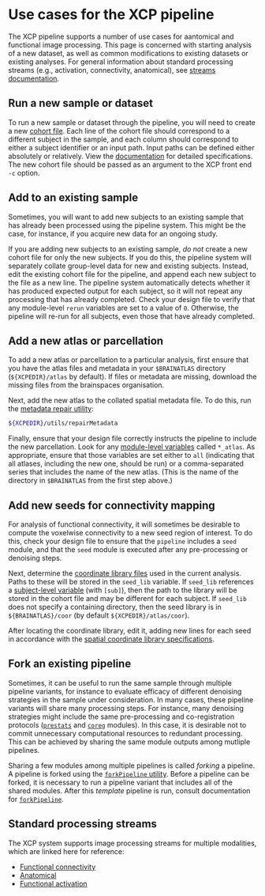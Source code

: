 # Use cases for the XCP pipeline

The XCP pipeline supports a number of use cases for aantomical and functional image processing. This page is concerned with starting analysis of a new dataset, as well as common modifications to existing datasets or existing analyses. For general information about standard processing streams (e.g., activation, connectivity, anatomical), see [streams documentation](%%BASEURL/config/streams).

## Run a new sample or dataset

To run a new sample or dataset through the pipeline, you will need to create a new [cohort file](%%BASEURL/config/cohort.html). Each line of the cohort file should correspond to a different subject in the sample, and each column should correspond to either a subject identifier or an input path. Input paths can be defined either absolutely or relatively. View the [documentation](%%BASEURL/config/cohort.html) for detailed specifications. The new cohort file should be passed as an argument to the XCP front end `-c` option.

## Add to an existing sample

Sometimes, you will want to add new subjects to an existing sample that has already been processed using the pipeline system. This might be the case, for instance, if you acquire new data for an ongoing study.

If you are adding new subjects to an existing sample, _do not_ create a new cohort file for only the new subjects. If you do this, the pipeline system will separately collate group-level data for new and existing subjects. Instead, edit the existing cohort file for the pipeline, and append each new subject to the file as a new line. The pipeline system automatically detects whether it has produced expected output for each subject, so it will not repeat any processing that has already completed. Check your design file to verify that any module-level `rerun` variables are set to a value of `0`. Otherwise, the pipeline will re-run for all subjects, even those that have already completed.

## Add a new atlas or parcellation

To add a new atlas or parcellation to a particular analysis, first ensure that you have the atlas files and metadata in your `$BRAINATLAS` directory (`${XCPEDIR}/atlas` by default). If files or metadata are missing, download the missing files from the brainspaces organisation.

Next, add the new atlas to the collated spatial metadata file. To do this, run the [metadata repair utility](%%BASEURL/utils/repairMetadata.html):

```bash
${XCPEDIR}/utils/repairMetadata
```

Finally, ensure that your design file correctly instructs the pipeline to include the new parcellation. Look for any [module-level variables](%%BASEURL/config/variables/scope.html) called `*_atlas`. As appropriate, ensure that those variables are set either to `all` (indicating that all atlases, including the new one, should be run) or a comma-separated series that includes the name of the new atlas. (This is the name of the directory in `$BRAINATLAS` from the first step above.)

## Add new seeds for connectivity mapping

For analysis of functional connectivity, it will sometimes be desirable to compute the voxelwise connectivity to a new seed region of interest. To do this, check your design file to ensure that the `pipeline` includes a `seed` module, and that the `seed` module is executed after any pre-processing or denoising steps.

Next, determine the [coordinate library files](%%BASEURL/space/sclib.html) used in the current analysis. Paths to these will be stored in the `seed_lib` variable. If `seed_lib` references a [subject-level variable](%%BASEURL/config/variables/scope.html) (with `[sub]`), then the path to the library will be stored in the cohort file and may be different for each subject. If `seed_lib` does not specify a containing directory, then the seed library is in `${BRAINATLAS}/coor` (by default `${XCPEDIR}/atlas/coor`).

After locating the coordinate library, edit it, adding new lines for each seed in accordance with the [spatial coordinate library specifications](%%BASEURL/space/sclib.html).

## Fork an existing pipeline

Sometimes, it can be useful to run the same sample through multiple pipeline variants, for instance to evaluate efficacy of different denoising strategies in the sample under consideration. In many cases, these pipeline variants will share many processing steps. For instance, many denoising strategies might include the same pre-processing and co-registration protocols ([`prestats`](%%BASEURL/modules/prestats) and [`coreg`](%%BASEURL/modules/coreg) modules). In this case, it is desirable not to commit unnecessary computational resources to redundant processing. This can be achieved by sharing the same module outputs among mutliple pipelines.

Sharing a few modules among multiple pipelines is called _forking_ a pipeline. A pipeline is forked using the [`forkPipeline` utility](%%BASEURL/utils/forkPipeline). Before a pipeline can be forked, it is necessary to run a pipeline variant that includes all of the shared modules. After this _template_ pipeline is run, consult documentation for [`forkPipeline`](%%BASEURL/utils/forkPipeline).

## Standard processing streams

The XCP system supports image processing streams for multiple modalities, which are linked here for reference:

 * [Functional connectivity](%%BASEURL/config/streams/fc)
 * [Anatomical](%%BASEURL/config/streams/anat)
 * [Functional activation](%%BASEURL/config/streams/task)
